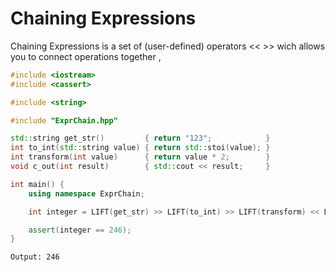 # Chaining Expressions

Chaining Expressions is a set of (user-defined) operators << >> wich allows you to connect operations together ,

```cpp
#include <iostream>
#include <cassert>

#include <string>

#include "ExprChain.hpp"

std::string get_str()         { return "123";            }
int to_int(std::string value) { return std::stoi(value); }
int transform(int value)      { return value * 2;        }
void c_out(int result)        { std::cout << result;     }

int main() {
    using namespace ExprChain;

    int integer = LIFT(get_str) >> LIFT(to_int) >> LIFT(transform) << LIFT(c_out);

    assert(integer == 246);
}
```

```
Output: 246
```
